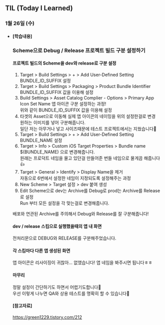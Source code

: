 ## TIL (Today I Learned)

### 1월 26일 (수)   

- #### [학습내용]
  ### Scheme으로 Debug / Release 프로젝트 빌드 구분 설정하기  
  
  #### 프로젝트 빌드의 Scheme을 dev와 release로 구분 설정   
  1. Target > Build Settings > + > Add User-Defined Setting   
  BUNDLE_ID_SUFFIX 설정   
  2. Target > Build Settings > Packaging > Product Bundle Identifier   
  BUNDLE_ID_SUFFIX 값을 이용해 설정   
  3. Build Settings > Asset Catalog Complier - Options > Primary App Icon Set Name
  앱 아이콘 구분 설정하는 과정!   
  위와 같이 BUNDLE_ID_SUFFIX 값을 이용해 설정   
  4. 타겟의 Asset으로 이동해 실제 앱 아이콘의 네이밍을 위의 설정한걸로 변경   
  원하는 이미지를 넣어 구분해줍니다.   
  일단 저는 아무거나 넣고 사이즈때문에 테스트 프로젝트에서는 지웠습니다🙌   
  5. Target > Build Settings > + > Add User-Defined Setting   
  BUNDLE_NAME 설정   
  6. Target > Info > Custom iOS Target Properties > Bundle name   
  $(BUNDLE_NAME) 으로 변경해줍니다.   
  원래는 프로덕트 네임을 물고 있던걸 만들어준 번들 네임으로 물게끔 해줍니다👍   
  7. Target > General > Identify > Display Name을 제거   
  자동으로 6번에서 설정한 네임이 지정되도록 설정해주는 과정   
  8. New Scheme > Target 설정 > dev 붙여 생성   
  9. Edit Scheme으로 dev는 Archive를 Debug로 prod는 Archive를 Release로 설정   
  Run 부터 모든 설정을 각 맞는걸로 변경해줍니다.   
  
  배포와 연관된 Archive를 주의해서 Debug와 Release를 잘 구분해줍니다!   


  #### dev / release 스킴으로 실행했을때의 앱 내 화면   
  전처리문으로 DEBUG와 RELEASE를 구분해주었습니다.    


  #### 각 스킴마다 다른 앱 생성된 화면   
  앱 아이콘은 리사이징이 귀찮아... 없앴습니다! 앱 네임을 봐주시면 됩니다ㅎㅎ   

  #### 마무리   
  정말 설정이 간단하기도 하면서 어렵기도합니다🥲   
  우선 이렇게 나누면 QA와 상용 테스트를 명확히 할 수 있습니다🙌   

  #### [참고자료]      
  https://green1229.tistory.com/212   